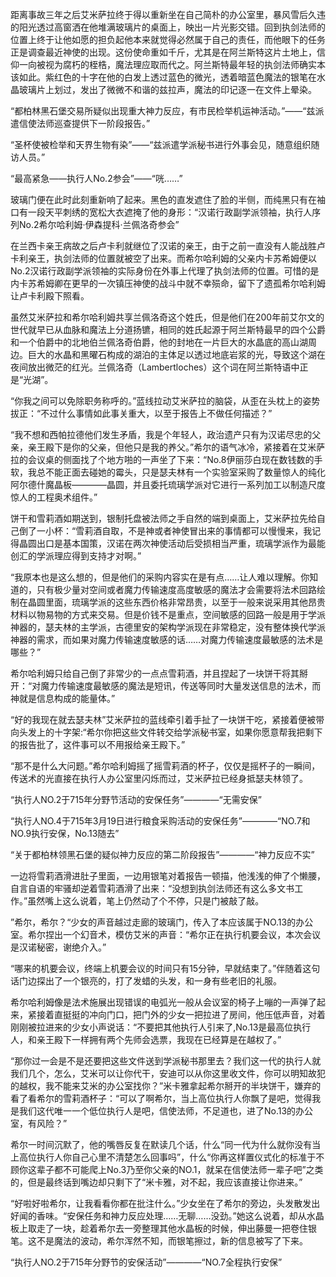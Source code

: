 
距离事故三年之后艾米萨拉终于得以重新坐在自己简朴的办公室里，暴风雪后久违的阳光透过高窗洒在他堆满玻璃片的桌面上，映出一片光影交错。回到执剑法师的位置上终于让他如愿的担负起他本来就觉得必然属于自己的责任，而他眼下的任务正是调查最近神使的出现。这份使命重如千斤，尤其是在阿兰斯特这片土地上，信仰一向被视为腐朽的桎梏，魔法理应取而代之。阿兰斯特最年轻的执剑法师确实本该如此。紫红色的十字在他的白发上透过蓝色的微光，透着暗蓝色魔法的银笔在水晶玻璃片上划过，发出了微微不和谐的兹拉声，魔法的印记逐一在文件上晕染。

“都柏林黑石堡交易所疑似出现重大神力反应，有市民检举机运神活动。”——“兹派遣信使法师巡查提供下一阶段报告。”

“圣杯使被检举和天界生物有染”——“兹派遣学派秘书进行外事会见，随意组织随访人员。”

“最高紧急——执行人No.2参会”——“咣……”

玻璃门便在此时此刻重新响了起来。黑色的直发遮住了脸的半侧，而纯黑只有在袖口有一段天平刺绣的宽松大衣遮掩了他的身形：“汉诺行政副学派领袖，执行人序列No.2希尔哈利姆·伊森提科·兰佩洛奇参会”

在兰西卡亲王病故之后卢卡利就继位了汉诺的亲王，由于之前一直没有人能战胜卢卡利亲王，执剑法师的位置就被空了出来。而希尔哈利姆的父亲内卡苏希姆便以No.2汉诺行政副学派领袖的实际身份在外事上代理了执剑法师的位置。可惜的是内卡苏希姆卿在更早的一次镇压神使的战斗中就不幸殒命，留下了遗孤希尔哈利姆让卢卡利殿下照看。

虽然艾米萨拉和希尔哈利姆共享兰佩洛奇这个姓氏，但是他们在200年前艾尔文的世代就早已从血脉和魔法上分道扬镳，相同的姓氏起源于阿兰斯特最早的四个公爵和一个伯爵中的北地伯兰佩洛奇伯爵，他的封地在一片巨大的水晶底的高山湖周边。巨大的水晶和黑曜石构成的湖泊的主体足以透过地底岩浆的光，导致这个湖在夜间放出微茫的红光。兰佩洛奇（Lambertloches）这个词在阿兰斯特语中正是“光湖”。

“你我之间可以免除职务称呼的。”蓝线拉动艾米萨拉的脑袋，从歪在头枕上的姿势拔正：“不过什么事情如此事关重大，以至于报告上不做任何描述？”

“我不想和西帕拉德他们发生矛盾，我是个年轻人，政治遗产只有为汉诺尽忠的父亲，亲王殿下是你的父亲，但他只是我的养父。”希尔的语气冰冷，紧接着在艾米萨拉的会议桌的侧面找了个地方啪的一声坐了下来：“No.8伊丽莎白现在数钱数的手软，我总不能正面去碰她的霉头，只是瑟夫林有一个实验室采购了数量惊人的纯化阿尔德什魔晶板————晶圆，并且委托琉璃学派对它进行一系列加工以制造尺度惊人的工程奥术组件。”

饼干和雪莉酒如期送到，银制托盘被法师之手自然的端到桌面上，艾米萨拉先给自己倒了一小杯：“雪莉酒自取，不是神或者神使冒出来的事情都可以慢慢来，我记得晶圆出口是基本国策，汉诺在两次神使活动后受损相当严重，琉璃学派作为最能创汇的学派理应得到支持才对啊。”

“我原本也是这么想的，但是他们的采购内容实在是有点……让人难以理解。你知道的，只有极少量对空间或者魔力传输速度高度敏感的魔法才会需要将法术回路绘制在晶圆里面，琉璃学派的这些东西价格非常昂贵，以至于一般来说采用其他昂贵材料以物易物的方式来交易。但是价钱不是重点，空间敏感的回路一般是用于学派神器的，瑟夫林的主学派，古德里安的架构学派现在非常稳定，没有整体换代学派神器的需求，而如果对魔力传输速度敏感的话……对魔力传输速度最敏感的法术是哪些？”

希尔哈利姆只给自己倒了非常少的一点点雪莉酒，并且捏起了一块饼干将其掰开：“对魔力传输速度最敏感的魔法是短讯，传送等同时大量发送信息的法术，而神就是信息构成的能量体。”

“好的我现在就去瑟夫林”艾米萨拉的蓝线牵引着手扯了一块饼干吃，紧接着便被带向头发上的十字架:“希尔你把这些文件转交给学派秘书室，如果你愿意帮我把剩下的报告批了，这件事可以不用报给亲王殿下。”

“那不是什么大问题。”希尔哈利姆摇了摇雪莉酒的杯子，仅仅是摇杯子的一瞬间，传送术的光直接在执行人办公室里闪烁而过，艾米萨拉已经身抵瑟夫林领了。

“执行人NO.2于715年分野节活动的安保任务”————“无需安保”

“执行人NO.4于715年3月19日进行粮食采购活动的安保任务”————“NO.7和NO.9执行安保，No.13随去”

“关于都柏林领黑石堡的疑似神力反应的第二阶段报告”————“神力反应不实”

一边将雪莉酒滑进肚子里面，一边用银笔对着报告一顿描，他浅浅的伸了个懒腰，自言自语的牢骚却逆着雪莉酒滑了出来：“没想到执剑法师还有这么多文书工作。”虽然嘴上这么说着，笔上仍然动了个不停，只是门被敲了敲。

”希尔，希尔？“少女的声音越过走廊的玻璃门，传入了本应该属于NO.13的办公室。希尔捏出一个幻音术，模仿艾米的声音：“希尔正在执行机要会议，本次会议是汉诺秘密，谢绝介入。”

“哪来的机要会议，终端上机要会议的时间只有15分钟，早就结束了。”伴随着这句话门边探出了一个银亮的，打了发蜡的头发，和一身有些老旧的礼服。

希尔哈利姆像是法术施展出现错误的电弧光一般从会议室的椅子上嘣的一声弹了起来，紧接着直挺挺的冲向门口，把门外的少女一把拉进了房间，他压低声音，对着刚刚被拉进来的少女小声说话：“不要把其他执行人引来了,No.13是最高位执行人，和亲王殿下一样拥有两个先师会选票，我现在已经算是在越权了。”

“那你过一会是不是还要把这些文件送到学派秘书那里去？我们这一代的执行人就我们几个，怎么，艾米可以让你代干，安迪可以从你这里收文件，你可以明知故犯的越权，我不能来艾米的办公室找你？”米卡雅拿起希尔掰开的半块饼干，嫌弃的看了看希尔的雪莉酒杯子：“可以了啊希尔，当上高位执行人你飘了是吧，觉得我是我们这代唯一一个低位执行人是吧，信使法师，不足道也，进了No.13的办公室，有风险？”

希尔一时间沉默了，他的嘴唇反复在默读几个话，什么“同一代为什么就你没有当上高位执行人你自己心里不清楚怎么回事吗”，什么“你再这样置仪式化的标准于不顾你这辈子都不可能爬上No.3乃至你父亲的NO.1，就呆在信使法师一辈子吧”之类的，但是最终话到嘴边却只剩下了“米卡雅，对不起，我应该直接让你进来。”

“好啦好啦希尔，让我看看你都在批注什么。”少女坐在了希尔的旁边，头发散发出好闻的香味。“安保任务和神力反应处理……无聊……没劲。”她这么说着，却从水晶板上取走了一块，趁着希尔去一旁整理其他水晶板的时候，伸出藤曼一把卷住银笔。这不是魔法的波动，希尔浑然不知，而银笔擦过，新的信息被写了下来。

“执行人NO.2于715年分野节的安保活动”————“NO.7全程执行安保”


